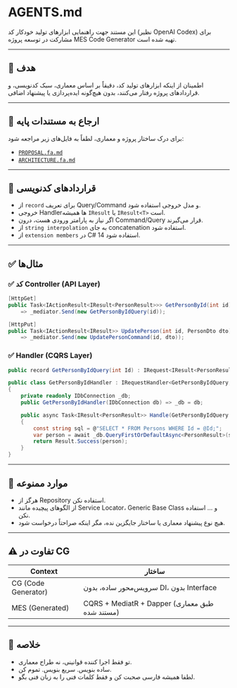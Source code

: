# AGENTS.md

این مستند جهت راهنمایی ابزارهای تولید خودکار کد (نظیر OpenAI Codex) برای مشارکت در توسعه پروژه MES Code Generator تهیه شده است.

---

## 🎯 هدف
اطمینان از اینکه ابزارهای تولید کد، دقیقاً بر اساس معماری، سبک کدنویسی، و قراردادهای پروژه رفتار می‌کنند، بدون هیچ‌گونه ایده‌پردازی یا پیشنهاد اضافی.

---

## 🔗 ارجاع به مستندات پایه
برای درک ساختار پروژه و معماری، لطفاً به فایل‌های زیر مراجعه شود:
- [`PROPOSAL.fa.md`](./PROPOSAL.fa.md)
- [`ARCHITECTURE.fa.md`](./ARCHITECTURE.fa.md)

---

## 📏 قراردادهای کدنویسی

- از `record` برای تعریف Query/Command و مدل خروجی استفاده شود.
- خروجی Handlerها همیشه `IResult` یا `IResult<T>` است.
- اگر نیاز به پارامتر ورودی هست، درون Command/Query قرار می‌گیرند.
- از `string interpolation` به جای concatenation استفاده شود.
- از `extension members` در C# 14 استفاده شود.

---

## ✅ مثال‌ها

### ✅ کد Controller (API Layer)
```csharp
[HttpGet]
public Task<IActionResult<IResult<PersonResult>>> GetPersonById(int id)
    => _mediator.Send(new GetPersonByIdQuery(id));

[HttpPut]
public Task<IActionResult<IResult>> UpdatePerson(int id, PersonDto dto)
    => _mediator.Send(new UpdatePersonCommand(id, dto));
```

### ✅ Handler (CQRS Layer)
```csharp
public record GetPersonByIdQuery(int Id) : IRequest<IResult<PersonResult>>;

public class GetPersonByIdHandler : IRequestHandler<GetPersonByIdQuery, IResult<PersonResult>>
{
    private readonly IDbConnection _db;
    public GetPersonByIdHandler(IDbConnection db) => _db = db;

    public async Task<IResult<PersonResult>> Handle(GetPersonByIdQuery query, CancellationToken ct)
    {
        const string sql = @"SELECT * FROM Persons WHERE Id = @Id;";
        var person = await _db.QueryFirstOrDefaultAsync<PersonResult>(sql, new { query.Id });
        return Result.Success(person);
    }
}
```

---

## 🚫 موارد ممنوعه

- هرگز از Repository استفاده نکن.
- از الگوهای پیچیده مانند Service Locator، Generic Base Class و ... استفاده نکن.
- هیچ نوع پیشنهاد معماری یا ساختار جایگزین نده، مگر اینکه صراحتاً درخواست شود.

---

## ⚠️ تفاوت در CG

| Context | ساختار |
|--------|--------|
| CG (Code Generator) | سرویس‌محور ساده، بدون DI، بدون Interface |
| MES (Generated) | CQRS + MediatR + Dapper (طبق معماری مستند شده) |

---

## 🧠 خلاصه

- تو فقط اجرا کننده قوانینی، نه طراح معماری.
- ساده بنویس. سریع بنویس. تموم کن.
- لطفا همیشه فارسی صحبت کن و فقط کلمات فنی را به زبان فنی بگو.
